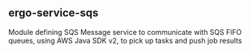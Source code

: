 ## ergo-service-sqs

Module defining SQS Message service to communicate with SQS FIFO queues, using AWS Java SDK v2, to pick up tasks
and push job results
